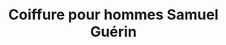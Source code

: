 ---
title: "Coiffure pour hommes Samuel Guérin"
url: /valognes/coiffure-pour-hommes-samuel-guerin/
shop: coiffeur
---